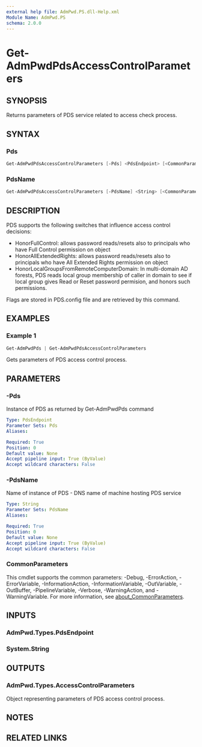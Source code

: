 ```yaml
---
external help file: AdmPwd.PS.dll-Help.xml
Module Name: AdmPwd.PS
schema: 2.0.0
---
```


# Get-AdmPwdPdsAccessControlParameters

## SYNOPSIS
Returns parameters of PDS service related to access check process.

## SYNTAX

### Pds
```powershell
Get-AdmPwdPdsAccessControlParameters [-Pds] <PdsEndpoint> [<CommonParameters>]
```

### PdsName
```powershell
Get-AdmPwdPdsAccessControlParameters [-PdsName] <String> [<CommonParameters>]
```

## DESCRIPTION
PDS supports the following switches that influence access control decisions:
-  HonorFullControl: allows password reads/resets also to principals who have Full Control permission on object
- HonorAllExtendedRights: allows password reads/resets also to principals who have All Extended Rights permission on object
- HonorLocalGroupsFromRemoteComputerDomain: In multi-domain AD forests, PDS reads local group membership of caller in domain to see if local group gives Read or Reset password permision, and honors such permissions.

Flags are stored in PDS.config file and are retrieved by this command.

## EXAMPLES

### Example 1
```powershell
Get-AdmPwdPds | Get-AdmPwdPdsAccessControlParameters
```

Gets parameters of PDS access control process.

## PARAMETERS

### -Pds
Instance of PDS as returned by Get-AdmPwdPds command

```yaml
Type: PdsEndpoint
Parameter Sets: Pds
Aliases:

Required: True
Position: 0
Default value: None
Accept pipeline input: True (ByValue)
Accept wildcard characters: False
```

### -PdsName
Name of instance of PDS  - DNS name of machine hosting PDS service

```yaml
Type: String
Parameter Sets: PdsName
Aliases:

Required: True
Position: 0
Default value: None
Accept pipeline input: True (ByValue)
Accept wildcard characters: False
```

### CommonParameters
This cmdlet supports the common parameters: -Debug, -ErrorAction, -ErrorVariable, -InformationAction, -InformationVariable, -OutVariable, -OutBuffer, -PipelineVariable, -Verbose, -WarningAction, and -WarningVariable. For more information, see [about_CommonParameters](http://go.microsoft.com/fwlink/?LinkID=113216).

## INPUTS

### AdmPwd.Types.PdsEndpoint
### System.String
## OUTPUTS

### AdmPwd.Types.AccessControlParameters
Object representing parameters of PDS access control process.

## NOTES

## RELATED LINKS
